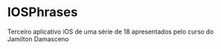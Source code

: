 # IOSPhrases
Terceiro aplicativo iOS de uma série de 18 apresentados pelo curso do Jamilton Damasceno
